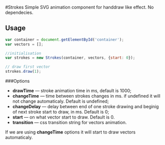 #Strokes
Simple SVG animation component for handdraw like effect.
No dependecies.

## Usage
```js
var container = document.getElementById('container');
var vectors = [];

//initialisation
var strokes = new Strokes(container, vectors, {start: 0});

// draw first vector
strokes.draw(1);

```

###Options
* **drawTime** — stroke animation time in ms, default is 1000;
* **changeTime** — time between strokes changes in ms. if undefined it will not change automaticaly. Default is undefined;
* **changeDelay** — delay between end of one stroke drawing and beginig of next stroke start to draw, in ms. Default is 0;
* **start** — on what vector start to draw. Default is 0.
* **transition** — css transition string for vectors animation.

If we are using **changeTime** options it will start to draw vectors automaticaly.
